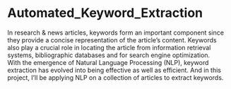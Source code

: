 # Automated_Keyword_Extraction
In research & news articles, keywords form an important component since they provide a concise representation of the article’s content. Keywords also play a crucial role in locating the article from information retrieval systems, bibliographic databases and for search engine optimization.<br>
With the emergence of Natural Language Processing (NLP), keyword extraction has evolved into being effective as well as efficient. And in this project, I’ll be applying NLP on a collection of articles to extract keywords.
